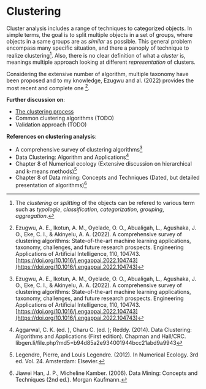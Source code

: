 # Clustering

Cluster analysis includes a range of techniques to categorized objects. In simple terms, the goal is to split multiple objects in a set of groups, where objects in a same groups are as *similar* as possible. This general problem encompass many specific situation, and there a panoply of technique to realize clustering[^info1]. Also, there is no clear definition of what a *cluster* is, meanings multiple approach looking at different *representation* of clusters.

Considering the extensive number of algorithm, multiple taxonomy have
been proposed and to my knowledge, Ezugwu and al. (2022)
provides the most recent and complete one [^ref1].

**Further discussion on**:
- [The clustering process](./6)
- Common clustering algorithms (TODO)
- Validation approach (TODO)

**References on clustering analysis**:
- A comprehensive survey of clustering algorithms[^ref1]
- Data Clustering: Algorithm and Applications[^ref2]
- Chapter 8 of Numerical ecology (Extensive discussion on hierarchical
  and k-means methods)[^ref3]
- Chapter 8 of Data mining: Concepts and Techniques (Dated, but detailed
  presentation of algorithms)[^ref4]



[^info1]: The *clustering* or *splitting* of the objects can be refered to various term such as *typologie*, *classification*, *categorization*, *grouping*, *aggregation*.
[^ref1]: Ezugwu, A. E., Ikotun, A. M., Oyelade, O. O., Abualigah, L., Agushaka, J. O., Eke, C. I., & Akinyelu, A. A. (2022). A comprehensive survey of clustering algorithms: State-of-the-art machine learning applications, taxonomy, challenges, and future research prospects. Engineering Applications of Artificial Intelligence, 110, 104743. [https://doi.org/10.1016/j.engappai.2022.104743](https://doi.org/10.1016/j.engappai.2022.104743)
[^ref2]: Aggarwal, C. K. (ed. ), Charu C. (ed. ); Reddy. (2014). Data Clustering: Algorithms and Applications (First edition). Chapman and Hall/CRC. libgen.li/file.php?md5=b94d85a2e934001944bcc21abd9a9943
[^ref3]: Legendre, Pierre, and Louis Legendre. (2012). In Numerical Ecology. 3rd ed. Vol. 24. Amsterdam: Elsevier.
[^ref4]: Jiawei Han, J. P., Micheline Kamber. (2006). Data Mining: Concepts and Techniques (2nd ed.). Morgan Kaufmann. 

